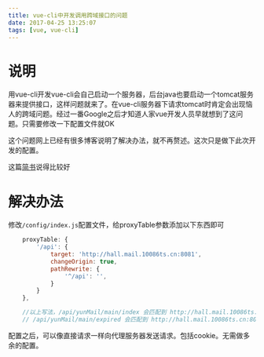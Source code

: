 ```yaml
---
title: vue-cli中开发调用跨域接口的问题
date: 2017-04-25 13:25:07
tags: [vue, vue-cli]
---
```


# 说明


用vue-cli开发vue-cli会自己启动一个服务器，后台java也要启动一个tomcat服务器来提供接口，这样问题就来了。在vue-cli服务器下请求tomcat时肯定会出现恼人的跨域问题。经过一番Google之后才知道人家vue开发人员早就想到了这问题。只需要修改一下配置文件就OK

这个问题网上已经有很多博客说明了解决办法，就不再赘述。这次只是做下此次开发的配置。

<!-- more -->

这篇[简书](http://www.jianshu.com/p/95b2caf7e0da)说得比较好

# 解决办法

修改`/config/index.js`配置文件，给proxyTable参数添加以下东西即可

```javascript
    proxyTable: {
        '/api': {
            target: 'http://hall.mail.10086ts.cn:8081',
            changeOrigin: true,
            pathRewrite: {
                '^/api': '',
            }
        }
    },

    //以上写法，/api/yunMail/main/index 会匹配到 http://hall.mail.10086ts.cn:8081/yunMail/main/index
    // /api/yunMail/main/expired 会匹配到 http://hall.mail.10086ts.cn:8081/yunMail/main/expired
```

配置之后，可以像直接请求一样向代理服务器发送请求。包括cookie。无需做多余的配置。